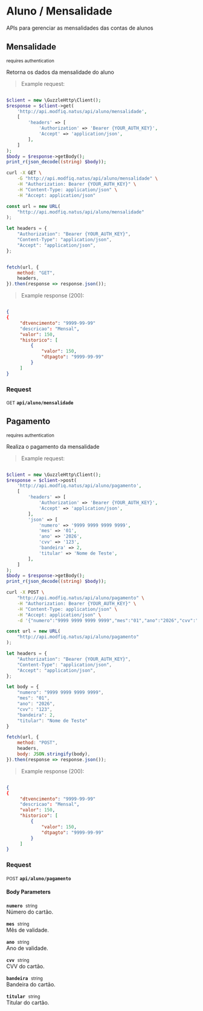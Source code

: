 # Aluno / Mensalidade

APIs para gerenciar as mensalidades das contas de alunos

## Mensalidade

<small class="badge badge-darkred">requires authentication</small>

Retorna os dados da mensalidade do aluno

> Example request:

```php

$client = new \GuzzleHttp\Client();
$response = $client->get(
    'http://api.modfiq.natus/api/aluno/mensalidade',
    [
        'headers' => [
            'Authorization' => 'Bearer {YOUR_AUTH_KEY}',
            'Accept' => 'application/json',
        ],
    ]
);
$body = $response->getBody();
print_r(json_decode((string) $body));
```

```bash
curl -X GET \
    -G "http://api.modfiq.natus/api/aluno/mensalidade" \
    -H "Authorization: Bearer {YOUR_AUTH_KEY}" \
    -H "Content-Type: application/json" \
    -H "Accept: application/json"
```

```javascript
const url = new URL(
    "http://api.modfiq.natus/api/aluno/mensalidade"
);

let headers = {
    "Authorization": "Bearer {YOUR_AUTH_KEY}",
    "Content-Type": "application/json",
    "Accept": "application/json",
};


fetch(url, {
    method: "GET",
    headers,
}).then(response => response.json());
```


> Example response (200):

```json

{
{
     "dtvencimento": "9999-99-99"
     "descricao": "Mensal",
     "valor": 150,
     "historico": [
         {
             "valor": 150,
             "dtpagto": "9999-99-99"
         }
     ]
}
```
<div id="execution-results-GETapi-aluno-mensalidade" hidden>
    <blockquote>Received response<span id="execution-response-status-GETapi-aluno-mensalidade"></span>:</blockquote>
    <pre class="json"><code id="execution-response-content-GETapi-aluno-mensalidade"></code></pre>
</div>
<div id="execution-error-GETapi-aluno-mensalidade" hidden>
    <blockquote>Request failed with error:</blockquote>
    <pre><code id="execution-error-message-GETapi-aluno-mensalidade"></code></pre>
</div>
<form id="form-GETapi-aluno-mensalidade" data-method="GET" data-path="api/aluno/mensalidade" data-authed="1" data-hasfiles="0" data-headers='{"Authorization":"Bearer {YOUR_AUTH_KEY}","Content-Type":"application\/json","Accept":"application\/json"}' onsubmit="event.preventDefault(); executeTryOut('GETapi-aluno-mensalidade', this);">
<h3>
    Request&nbsp;&nbsp;&nbsp;
    </h3>
<p>
<small class="badge badge-green">GET</small>
 <b><code>api/aluno/mensalidade</code></b>
</p>
<p>
<label id="auth-GETapi-aluno-mensalidade" hidden>Authorization header: <b><code>Bearer </code></b><input type="text" name="Authorization" data-prefix="Bearer " data-endpoint="GETapi-aluno-mensalidade" data-component="header"></label>
</p>
</form>


## Pagamento

<small class="badge badge-darkred">requires authentication</small>

Realiza o pagamento da mensalidade

> Example request:

```php

$client = new \GuzzleHttp\Client();
$response = $client->post(
    'http://api.modfiq.natus/api/aluno/pagamento',
    [
        'headers' => [
            'Authorization' => 'Bearer {YOUR_AUTH_KEY}',
            'Accept' => 'application/json',
        ],
        'json' => [
            'numero' => '9999 9999 9999 9999',
            'mes' => '01',
            'ano' => '2026',
            'cvv' => '123',
            'bandeira' => 2,
            'titular' => 'Nome de Teste',
        ],
    ]
);
$body = $response->getBody();
print_r(json_decode((string) $body));
```

```bash
curl -X POST \
    "http://api.modfiq.natus/api/aluno/pagamento" \
    -H "Authorization: Bearer {YOUR_AUTH_KEY}" \
    -H "Content-Type: application/json" \
    -H "Accept: application/json" \
    -d '{"numero":"9999 9999 9999 9999","mes":"01","ano":"2026","cvv":"123","bandeira":2,"titular":"Nome de Teste"}'

```

```javascript
const url = new URL(
    "http://api.modfiq.natus/api/aluno/pagamento"
);

let headers = {
    "Authorization": "Bearer {YOUR_AUTH_KEY}",
    "Content-Type": "application/json",
    "Accept": "application/json",
};

let body = {
    "numero": "9999 9999 9999 9999",
    "mes": "01",
    "ano": "2026",
    "cvv": "123",
    "bandeira": 2,
    "titular": "Nome de Teste"
}

fetch(url, {
    method: "POST",
    headers,
    body: JSON.stringify(body),
}).then(response => response.json());
```


> Example response (200):

```json

{
{
     "dtvencimento": "9999-99-99"
     "descricao": "Mensal",
     "valor": 150,
     "historico": [
         {
             "valor": 150,
             "dtpagto": "9999-99-99"
         }
     ]
}
```
<div id="execution-results-POSTapi-aluno-pagamento" hidden>
    <blockquote>Received response<span id="execution-response-status-POSTapi-aluno-pagamento"></span>:</blockquote>
    <pre class="json"><code id="execution-response-content-POSTapi-aluno-pagamento"></code></pre>
</div>
<div id="execution-error-POSTapi-aluno-pagamento" hidden>
    <blockquote>Request failed with error:</blockquote>
    <pre><code id="execution-error-message-POSTapi-aluno-pagamento"></code></pre>
</div>
<form id="form-POSTapi-aluno-pagamento" data-method="POST" data-path="api/aluno/pagamento" data-authed="1" data-hasfiles="0" data-headers='{"Authorization":"Bearer {YOUR_AUTH_KEY}","Content-Type":"application\/json","Accept":"application\/json"}' onsubmit="event.preventDefault(); executeTryOut('POSTapi-aluno-pagamento', this);">
<h3>
    Request&nbsp;&nbsp;&nbsp;
    </h3>
<p>
<small class="badge badge-black">POST</small>
 <b><code>api/aluno/pagamento</code></b>
</p>
<p>
<label id="auth-POSTapi-aluno-pagamento" hidden>Authorization header: <b><code>Bearer </code></b><input type="text" name="Authorization" data-prefix="Bearer " data-endpoint="POSTapi-aluno-pagamento" data-component="header"></label>
</p>
<h4 class="fancy-heading-panel"><b>Body Parameters</b></h4>
<p>
<b><code>numero</code></b>&nbsp;&nbsp;<small>string</small>  &nbsp;
<input type="text" name="numero" data-endpoint="POSTapi-aluno-pagamento" data-component="body" required  hidden>
<br>
Número do cartão.</p>
<p>
<b><code>mes</code></b>&nbsp;&nbsp;<small>string</small>  &nbsp;
<input type="text" name="mes" data-endpoint="POSTapi-aluno-pagamento" data-component="body" required  hidden>
<br>
Mês de validade.</p>
<p>
<b><code>ano</code></b>&nbsp;&nbsp;<small>string</small>  &nbsp;
<input type="text" name="ano" data-endpoint="POSTapi-aluno-pagamento" data-component="body" required  hidden>
<br>
Ano de validade.</p>
<p>
<b><code>cvv</code></b>&nbsp;&nbsp;<small>string</small>  &nbsp;
<input type="text" name="cvv" data-endpoint="POSTapi-aluno-pagamento" data-component="body" required  hidden>
<br>
CVV do cartão.</p>
<p>
<b><code>bandeira</code></b>&nbsp;&nbsp;<small>string</small>  &nbsp;
<input type="text" name="bandeira" data-endpoint="POSTapi-aluno-pagamento" data-component="body" required  hidden>
<br>
Bandeira do cartão.</p>
<p>
<b><code>titular</code></b>&nbsp;&nbsp;<small>string</small>  &nbsp;
<input type="text" name="titular" data-endpoint="POSTapi-aluno-pagamento" data-component="body" required  hidden>
<br>
Titular do cartão.</p>

</form>



